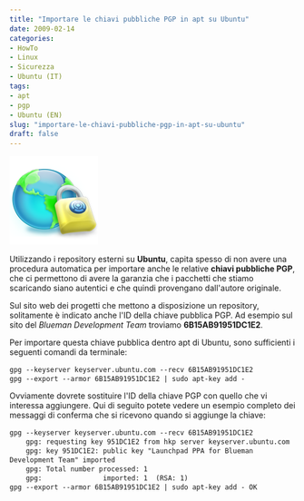 ```yaml
---
title: "Importare le chiavi pubbliche PGP in apt su Ubuntu"
date: 2009-02-14
categories: 
- HowTo
- Linux
- Sicurezza
- Ubuntu (IT)
tags: 
- apt
- pgp
- Ubuntu (EN)
slug: "importare-le-chiavi-pubbliche-pgp-in-apt-su-ubuntu"
draft: false
---
```


[![pgp logo](pg2logo.png)]()

Utilizzando i repository esterni su **Ubuntu**, capita spesso di non avere una
procedura automatica per importare anche le relative **chiavi pubbliche
PGP**, che ci permettono di avere la garanzia che i pacchetti che stiamo
scaricando siano autentici e che quindi provengano dall'autore
originale.

Sul sito web dei progetti che mettono a disposizione un repository,
solitamente è indicato anche l'ID della chiave pubblica PGP. Ad esempio
sul sito del *Blueman Development Team* troviamo **6B15AB91951DC1E2**.

Per importare questa chiave pubblica dentro apt di Ubuntu, sono
sufficienti i seguenti comandi da terminale:

```shell
gpg --keyserver keyserver.ubuntu.com --recv 6B15AB91951DC1E2
gpg --export --armor 6B15AB91951DC1E2 | sudo apt-key add -
```

Ovviamente dovrete sostituire l'ID della chiave PGP con quello che vi
interessa aggiungere. Qui di seguito potete vedere un esempio completo
dei messaggi di conferma che si ricevono quando si aggiunge la chiave:

```shell
gpg --keyserver keyserver.ubuntu.com --recv 6B15AB91951DC1E2
    gpg: requesting key 951DC1E2 from hkp server keyserver.ubuntu.com
    gpg: key 951DC1E2: public key "Launchpad PPA for Blueman Development Team" imported
    gpg: Total number processed: 1
    gpg:               imported: 1  (RSA: 1) 
gpg --export --armor 6B15AB91951DC1E2 | sudo apt-key add - OK

